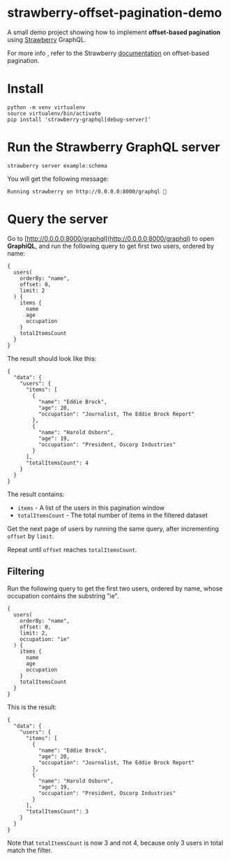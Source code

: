 # strawberry-offset-pagination-demo
A small demo project showing how to implement **offset-based pagination** 
using [Strawberry](https://strawberry.rocks/) GraphQL.

For more info , refer to the Strawberry 
[documentation](https://strawberry.rocks/docs/guides/pagination/offset-based) 
on offset-based pagination.

# Install

```
python -m venv virtualenv
source virtualenv/bin/activate
pip install 'strawberry-graphql[debug-server]'
```

# Run the Strawberry GraphQL server
```
strawberry server example:schema
```
You will get the following message:
```
Running strawberry on http://0.0.0.0:8000/graphql 🍓
```

# Query the server
Go to [http://0.0.0.0:8000/graphql](http://0.0.0.0:8000/graphql) to
open **GraphiQL**, and run the following query to get first two users, 
ordered by name:

```
{
  users(
    orderBy: "name",
    offset: 0,
    limit: 2
  ) {
    items {
      name
      age
      occupation
    }
    totalItemsCount
  }
}
```
The result should look like this: 
```
{
  "data": {
    "users": {
      "items": [
        {
          "name": "Eddie Brock",
          "age": 20,
          "occupation": "Journalist, The Eddie Brock Report"
        },
        {
          "name": "Harold Osborn",
          "age": 19,
          "occupation": "President, Oscorp Industries"
        }
      ],
      "totalItemsCount": 4
    }
  }
}
```

The result contains:
- `items` - A list of the users in this pagination window 
- `totalItemsCount` - The total number of items in the filtered dataset

Get the next page of users by running the same query, after incrementing 
`offset` by `limit`.

Repeat until `offset` reaches `totalItemsCount`.

## Filtering

Run the following query to get the first two users, ordered by name, whose 
occupation contains the substring "ie".

```
{
  users(
    orderBy: "name",
    offset: 0,
    limit: 2,
    occupation: "ie"
  ) {
    items {
      name
      age
      occupation
    }
    totalItemsCount
  }
}
```
This is the result:
```
{
  "data": {
    "users": {
      "items": [
        {
          "name": "Eddie Brock",
          "age": 20,
          "occupation": "Journalist, The Eddie Brock Report"
        },
        {
          "name": "Harold Osborn",
          "age": 19,
          "occupation": "President, Oscorp Industries"
        }
      ],
      "totalItemsCount": 3
    }
  }
}
```
Note that `totalItemsCount` is now 3 and not 4, because only 3 users in total 
match the filter.

